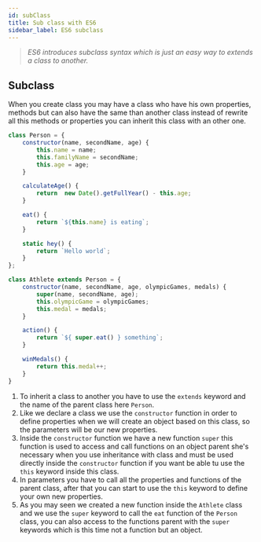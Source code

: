 ```yaml
---
id: subClass
title: Sub class with ES6
sidebar_label: ES6 subclass
---
```

>*ES6 introduces subclass syntax which is just an easy way to extends a class to another.*

## Subclass
When you create class you may have a class who have his own properties, methods but can also have the same than another class instead of rewrite all this methods or properties you can inherit this class with an other one.
```js
class Person = {
    constructor(name, secondName, age) {
        this.name = name;
        this.familyName = secondName;
        this.age = age;
    }

    calculateAge() {
        return  new Date().getFullYear() - this.age;
    }

    eat() {
        return `${this.name} is eating`;
    }

    static hey() {
        return `Hello world`;
    }
};

class Athlete extends Person = {
    constructor(name, secondName, age, olympicGames, medals) {
        super(name, secondName, age);
        this.olympicGame = olympicGames;
        this.medal = medals;
    }

    action() {
        return `${ super.eat() } something`;
    }

    winMedals() {
        return this.medal++;
    }
}
```
1. To inherit a class to another you have to use the `extends` keyword and the name of the parent class here `Person`.
2. Like we declare a class we use the `constructor` function in order to define properties when we will create an object based on this class, so the parameters will be our new properties.
3. Inside the `constructor` function we have a new function `super` this function is used to access and call functions on an object parent she's necessary when you use inheritance with class and must be used directly inside the `constructor` function if you want be able tu use the `this` keyword inside this class.
4. In parameters you have to call all the properties and functions of the parent class, after that you can start to use the `this` keyword to define your own new properties.
5. As you may seen we created a new function inside the `Athlete` class and we use the `super` keyword to call the `eat` function of the `Person` class, you can also access to the functions parent with the `super` keywords which is this time not a function but an object.